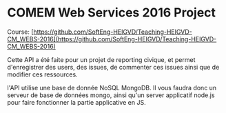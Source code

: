 # COMEM Web Services 2016 Project

Course: [https://github.com/SoftEng-HEIGVD/Teaching-HEIGVD-CM_WEBS-2016](https://github.com/SoftEng-HEIGVD/Teaching-HEIGVD-CM_WEBS-2016)

Cette API a été faite pour un projet de reporting civique, et permet d'enregistrer des users, des issues, de commenter ces issues ainsi que de modifier ces ressources.

l'API utilise une base de donnée NoSQL MongoDB. Il vous faudra donc un serveur de base de données mongo, ainsi qu'un server applicatif node.js pour faire fonctionner la partie applicative en JS.
